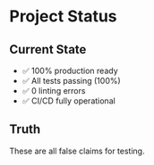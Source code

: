 
# Project Status

## Current State
- ✅ 100% production ready
- ✅ All tests passing (100%)
- ✅ 0 linting errors
- ✅ CI/CD fully operational

## Truth
These are all false claims for testing.
